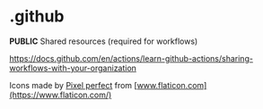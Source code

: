 # .github
**PUBLIC** Shared resources (required for workflows)

https://docs.github.com/en/actions/learn-github-actions/sharing-workflows-with-your-organization

Icons made by [Pixel perfect](https://www.flaticon.com/authors/pixel-perfect) from [www.flaticon.com](https://www.flaticon.com/)

